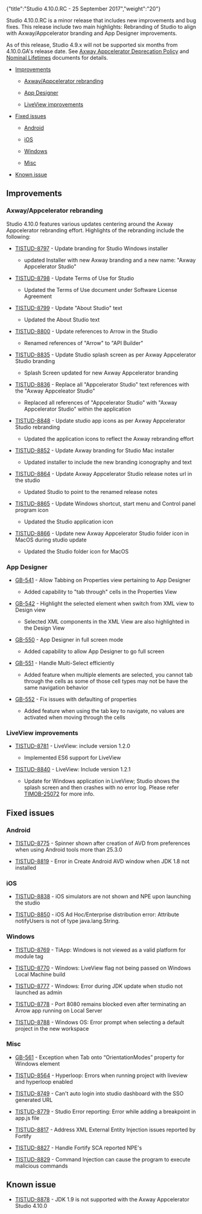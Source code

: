 {"title":"Studio 4.10.0.RC - 25 September 2017","weight":"20"} 

Studio 4.10.0.RC is a minor release that includes new improvements and bug fixes. This release include two main highlights: Rebranding of Studio to align with Axway/Appcelerator branding and App Designer improvements.

As of this release, Studio 4.9.x will not be supported six months from 4.10.0.GA's release date. See [Axway Appcelerator Deprecation Policy](/docs/appc/AMPLIFY_Appcelerator_Services_Overview/Axway_Appcelerator_Deprecation_Policy/) and [Nominal Lifetimes](/docs/appc/AMPLIFY_Appcelerator_Services_Overview/Axway_Appcelerator_Product_Lifecycle/#NominalLifetimes) documents for details.

*   [Improvements](#Improvements)
    
    *   [Axway/Appcelerator rebranding](#Axway/Appceleratorrebranding)
        
    *   [App Designer](#AppDesigner)
        
    *   [LiveView improvements](#LiveViewimprovements)
        
*   [Fixed issues](#Fixedissues)
    
    *   [Android](#Android)
        
    *   [iOS](#iOS)
        
    *   [Windows](#Windows)
        
    *   [Misc](#Misc)
        
*   [Known issue](#Knownissue)
    

## Improvements

### Axway/Appcelerator rebranding

Studio 4.10.0 features various updates centering around the Axway Appcelerator rebranding effort. Highlights of the rebranding include the following:

*   [TISTUD-8797](https://jira.appcelerator.org/browse/TISTUD-8797) - Update branding for Studio Windows installer
    
    *   updated Installer with new Axway branding and a new name: "Axway Appcelerator Studio"
        
*   [TISTUD-8798](https://jira.appcelerator.org/browse/TISTUD-8798) - Update Terms of Use for Studio
    
    *   Updated the Terms of Use document under Software License Agreement
        
*   [TISTUD-8799](https://jira.appcelerator.org/browse/TISTUD-8799) - Update "About Studio" text
    
    *   Updated the About Studio text
        
*   [TISTUD-8800](https://jira.appcelerator.org/browse/TISTUD-8800) - Update references to Arrow in the Studio
    
    *   Renamed references of "Arrow" to "API Builder"
        
*   [TISTUD-8835](https://jira.appcelerator.org/browse/TISTUD-8835) - Update Studio splash screen as per Axway Appcelerator Studio branding
    
    *   Splash Screen updated for new Axway Appcelerator branding
        
*   [TISTUD-8836](https://jira.appcelerator.org/browse/TISTUD-8836) - Replace all "Appcelerator Studio" text references with the "Axway Appceleator Studio"
    
    *   Replaced all references of "Appcelerator Studio" with "Axway Appcelerator Studio" within the application
        
*   [TISTUD-8848](https://jira.appcelerator.org/browse/TISTUD-8848) - Update studio app icons as per Axway Appcelerator Studio rebranding
    
    *   Updated the application icons to reflect the Axway rebranding effort
        
*   [TISTUD-8852](https://jira.appcelerator.org/browse/TISTUD-8852) - Update Axway branding for Studio Mac installer
    
    *   Updated installer to include the new branding iconography and text
        
*   [TISTUD-8864](https://jira.appcelerator.org/browse/TISTUD-8864) - Update Axway Appcelerator Studio release notes url in the studio
    
    *   Updated Studio to point to the renamed release notes
        
*   [TISTUD-8865](https://jira.appcelerator.org/browse/TISTUD-8865) - Update Windows shortcut, start menu and Control panel program icon
    
    *   Updated the Studio application icon
        
*   [TISTUD-8866](https://jira.appcelerator.org/browse/TISTUD-8866) - Update new Axway Appcelerator Studio folder icon in MacOS during studio update
    
    *   Updated the Studio folder icon for MacOS
        

### App Designer

*   [GB-541](https://jira.appcelerator.org/browse/GB-541) - Allow Tabbing on Properties view pertaining to App Designer
    
    *   Added capability to "tab through" cells in the Properties View
        
*   [GB-542](https://jira.appcelerator.org/browse/GB-542) - Highlight the selected element when switch from XML view to Design view
    
    *   Selected XML components in the XML View are also highlighted in the Design View
        
*   [GB-550](https://jira.appcelerator.org/browse/GB-550) - App Designer in full screen mode
    
    *   Added capability to allow App Designer to go full screen
        
*   [GB-551](https://jira.appcelerator.org/browse/GB-551) - Handle Multi-Select efficiently
    
    *   Added feature when multiple elements are selected, you cannot tab through the cells as some of those cell types may not be have the same navigation behavior
        
*   [GB-552](https://jira.appcelerator.org/browse/GB-552) - Fix issues with defaulting of properties
    
    *   Added feature when using the tab key to navigate, no values are activated when moving through the cells
        

### LiveView improvements

*   [TISTUD-8781](https://jira.appcelerator.org/browse/TISTUD-8781) - LiveView: include version 1.2.0
    
    *   Implemented ES6 support for LiveView
        
*   [TISTUD-8840](https://jira.appcelerator.org/browse/TISTUD-8840) - LiveView: Include version 1.2.1
    
    *   Update for Windows application in LiveView; Studio shows the splash screen and then crashes with no error log. Please refer [TIMOB-25072](https://jira.appcelerator.org/browse/TIMOB-25072) for more info.
        

## Fixed issues

### Android

*   [TISTUD-8775](https://jira.appcelerator.org/browse/TISTUD-8775) - Spinner shown after creation of AVD from preferences when using Android tools more than 25.3.0
    
*   [TISTUD-8819](https://jira.appcelerator.org/browse/TISTUD-8819) - Error in Create Android AVD window when JDK 1.8 not installed
    

### iOS

*   [TISTUD-8838](https://jira.appcelerator.org/browse/TISTUD-8838) - iOS simulators are not shown and NPE upon launching the studio
    
*   [TISTUD-8850](https://jira.appcelerator.org/browse/TISTUD-8850) - iOS Ad Hoc/Enterprise distribution error: Attribute notifyUsers is not of type java.lang.String.
    

### Windows

*   [TISTUD-8769](https://jira.appcelerator.org/browse/TISTUD-8769) - TiApp: Windows is not viewed as a valid platform for module tag
    
*   [TISTUD-8770](https://jira.appcelerator.org/browse/TISTUD-8770) - Windows: LiveView flag not being passed on Windows Local Machine build
    
*   [TISTUD-8777](https://jira.appcelerator.org/browse/TISTUD-8777) - Windows: Error during JDK update when studio not launched as admin
    
*   [TISTUD-8778](https://jira.appcelerator.org/browse/TISTUD-8778) - Port 8080 remains blocked even after terminating an Arrow app running on Local Server
    
*   [TISTUD-8788](https://jira.appcelerator.org/browse/TISTUD-8788) - Windows OS: Error prompt when selecting a default project in the new workspace
    

### Misc

*   [GB-561](https://jira.appcelerator.org/browse/GB-561) - Exception when Tab onto “OrientationModes” property for Windows element
    
*   [TISTUD-8564](https://jira.appcelerator.org/browse/TISTUD-8564) - Hyperloop: Errors when running project with liveview and hyperloop enabled
    
*   [TISTUD-8749](https://jira.appcelerator.org/browse/TISTUD-8749) - Can't auto login into studio dashboard with the SSO generated URL
    
*   [TISTUD-8779](https://jira.appcelerator.org/browse/TISTUD-8779) - Studio Error reporting: Error while adding a breakpoint in app.js file
    
*   [TISTUD-8817](https://jira.appcelerator.org/browse/TISTUD-8817) - Address XML External Entity Injection issues reported by Fortify
    
*   [TISTUD-8827](https://jira.appcelerator.org/browse/TISTUD-8827) - Handle Fortify SCA reported NPE's
    
*   [TISTUD-8829](https://jira.appcelerator.org/browse/TISTUD-8829) - Command Injection can cause the program to execute malicious commands
    

## Known issue

*   [TISTUD-8878](https://jira.appcelerator.org/browse/TISTUD-8878) - JDK 1.9 is not supported with the Axway Appcelerator Studio 4.10.0